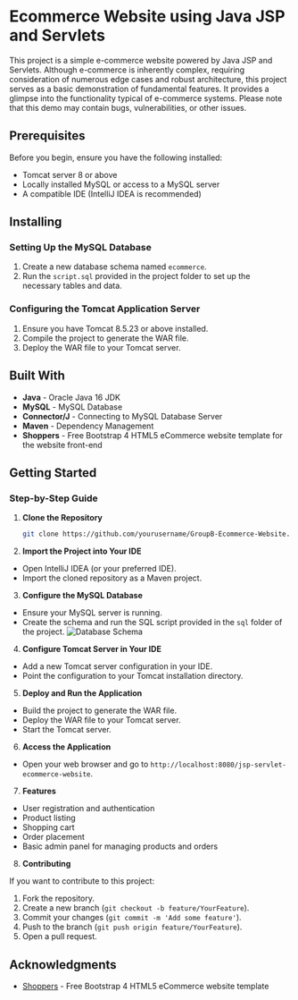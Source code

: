 # Ecommerce Website using Java JSP and Servlets

This project is a simple e-commerce website powered by Java JSP and Servlets. Although e-commerce is inherently complex, requiring consideration of numerous edge cases and robust architecture, this project serves as a basic demonstration of fundamental features. It provides a glimpse into the functionality typical of e-commerce systems. Please note that this demo may contain bugs, vulnerabilities, or other issues.

## Prerequisites

Before you begin, ensure you have the following installed:

- Tomcat server 8 or above
- Locally installed MySQL or access to a MySQL server
- A compatible IDE (IntelliJ IDEA is recommended)

## Installing

### Setting Up the MySQL Database

1. Create a new database schema named `ecommerce`.
2. Run the `script.sql` provided in the project folder to set up the necessary tables and data.

### Configuring the Tomcat Application Server

1. Ensure you have Tomcat 8.5.23 or above installed.
2. Compile the project to generate the WAR file.
3. Deploy the WAR file to your Tomcat server.

## Built With

- **Java** - Oracle Java 16 JDK
- **MySQL** - MySQL Database
- **Connector/J** - Connecting to MySQL Database Server
- **Maven** - Dependency Management
- **Shoppers** - Free Bootstrap 4 HTML5 eCommerce website template for the website front-end

## Getting Started

### Step-by-Step Guide

1. **Clone the Repository**
   ```bash
   git clone https://github.com/yourusername/GroupB-Ecommerce-Website.git

2. **Import the Project into Your IDE**

- Open IntelliJ IDEA (or your preferred IDE).
- Import the cloned repository as a Maven project.

3. **Configure the MySQL Database**

- Ensure your MySQL server is running.
- Create the schema and run the SQL script provided in the `sql` folder of the project.
  ![Database Schema](images/ecommerceDB.png)

4. **Configure Tomcat Server in Your IDE**

- Add a new Tomcat server configuration in your IDE.
- Point the configuration to your Tomcat installation directory.

5. **Deploy and Run the Application**

- Build the project to generate the WAR file.
- Deploy the WAR file to your Tomcat server.
- Start the Tomcat server.

6. **Access the Application**

- Open your web browser and go to `http://localhost:8080/jsp-servlet-ecommerce-website`.

7. **Features**

- User registration and authentication
- Product listing
- Shopping cart
- Order placement
- Basic admin panel for managing products and orders

8. **Contributing**

If you want to contribute to this project:

1. Fork the repository.
2. Create a new branch (`git checkout -b feature/YourFeature`).
3. Commit your changes (`git commit -m 'Add some feature'`).
4. Push to the branch (`git push origin feature/YourFeature`).
5. Open a pull request.

## Acknowledgments

- [Shoppers](https://colorlib.com/wp/template/shoppers/) - Free Bootstrap 4 HTML5 eCommerce website template

